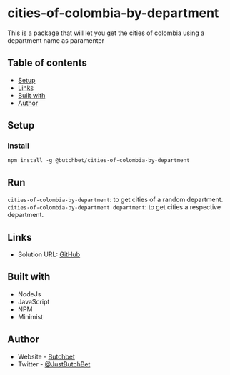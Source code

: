 # cities-of-colombia-by-department
This is a package that will let you get the cities of colombia using a department name as paramenter

## Table of contents

- [Setup](#setup)
- [Links](#links)
- [Built with](#built-with)
- [Author](#author)

## Setup
### Install
`npm install -g @butchbet/cities-of-colombia-by-department`

## Run
`cities-of-colombia-by-department`: to  get cities of a random department.
`cities-of-colombia-by-department department`: to  get cities a respective department.

## Links
- Solution URL: [GitHub](https://github.com/ButchBet/cities-of-colombia-by-department)

## Built with
- NodeJs
- JavaScript
- NPM
- Minimist

## Author
- Website - [Butchbet]('https://butchbet.github.io/Personal-Protafolio/')
- Twitter - [@JustButchBet](https://twitter.com/JustButchBet)
